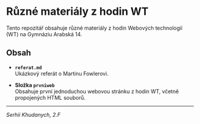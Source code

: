 # Různé materiály z hodin WT

Tento repozitář obsahuje různé materiály z hodin Webových technologií (WT) na Gymnáziu Arabská 14.

## Obsah

- **`referat.md`**  
  Ukázkový referát o Martinu Fowlerovi.

- **Složka `prvniweb`**  
  Obsahuje první jednoduchou webovou stránku z hodin WT, včetně propojených HTML souborů.

---

*Serhii Khudanych, 2.F*
